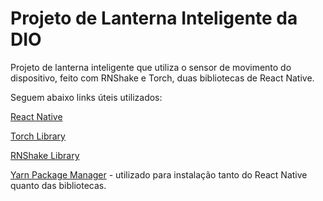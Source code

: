# Projeto de Lanterna Inteligente da DIO

Projeto de lanterna inteligente que utiliza o sensor de movimento do dispositivo, feito com RNShake e Torch, duas bibliotecas de React Native.



Seguem abaixo links úteis utilizados:

[React Native](https://reactnative.dev)

[Torch Library](https://www.npmjs.com/package/react-native-torch)

[RNShake Library](https://www.npmjs.com/package/react-native-shake/v/4.0.2)

[Yarn Package Manager]( https://yarnpkg.com) - utilizado para instalação tanto do React Native quanto das bibliotecas.
